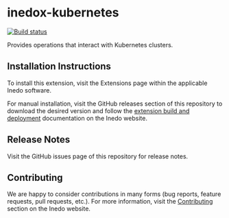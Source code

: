 # inedox-kubernetes

[![Build status](https://ci.appveyor.com/api/projects/status/r05w76a3ieb9b4bd/branch/master?svg=true)](https://ci.appveyor.com/project/Inedo/inedox-kubernetes/branch/master)

Provides operations that interact with Kubernetes clusters.

## Installation Instructions

To install this extension, visit the Extensions page within the applicable Inedo software.

For manual installation, visit the GitHub releases section of this repository to download the desired version and follow the [extension build and deployment](https://inedo.com/support/documentation/various/inedo-sdk/creating#building-deploying) documentation on the Inedo website.

## Release Notes

Visit the GitHub issues page of this repository for release notes.

## Contributing

We are happy to consider contributions in many forms (bug reports, feature requests, pull requests, etc.). For more information, visit the [Contributing](https://inedo.com/open/contributing) section on the Inedo website.
